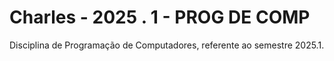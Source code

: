 # Charles - 2025 . 1 - PROG DE COMP
Disciplina de Programação de Computadores, referente ao semestre 2025.1.
